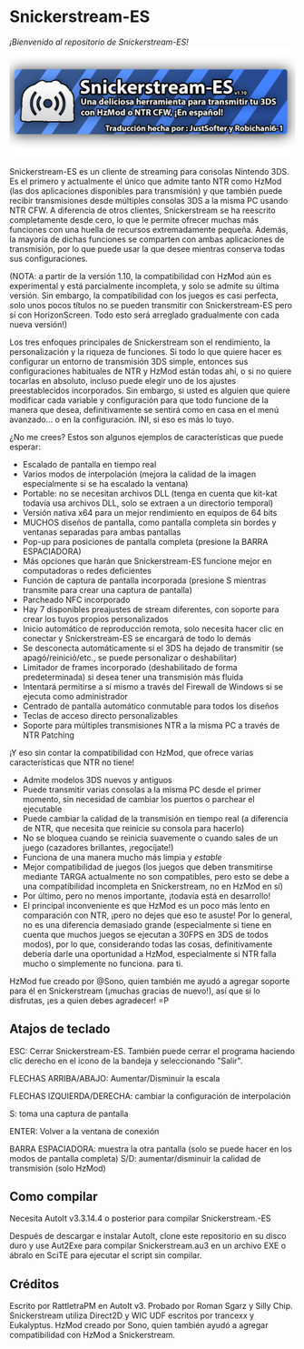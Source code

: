 # Snickerstream-ES

*¡Bienvenido al repositorio de Snickerstream-ES!*
![Snickerstream-ES](https://raw.githubusercontent.com/JustSofter/Snickerstream-ES/master/res/snickerstream-esp.png)

Snickerstream-ES es un cliente de streaming para consolas Nintendo 3DS. Es el primero y actualmente el único que admite tanto NTR como HzMod (las dos aplicaciones disponibles para transmisión) y que también puede recibir transmisiones desde múltiples consolas 3DS a la misma PC usando NTR CFW. A diferencia de otros clientes, Snickerstream se ha reescrito completamente desde cero, lo que le permite ofrecer muchas más funciones con una huella de recursos extremadamente pequeña. Además, la mayoría de dichas funciones se comparten con ambas aplicaciones de transmisión, por lo que puede usar la que desee mientras conserva todas sus configuraciones.

(NOTA: a partir de la versión 1.10, la compatibilidad con HzMod aún es experimental y está parcialmente incompleta, y solo se admite su última versión. Sin embargo, la compatibilidad con los juegos es casi perfecta, solo unos pocos títulos no se pueden transmitir con Snickerstream-ES pero sí con HorizonScreen. Todo esto será arreglado gradualmente con cada nueva versión!)

Los tres enfoques principales de Snickerstream son el rendimiento, la personalización y la riqueza de funciones. Si todo lo que quiere hacer es configurar un entorno de transmisión 3DS simple, entonces sus configuraciones habituales de NTR y HzMod están todas ahí, o si no quiere tocarlas en absoluto, incluso puede elegir uno de los ajustes preestablecidos incorporados. Sin embargo, si usted es alguien que quiere modificar cada variable y configuración para que todo funcione de la manera que desea, definitivamente se sentirá como en casa en el menú avanzado... o en la configuración. INI, si eso es más lo tuyo.

¿No me crees? Estos son algunos ejemplos de características que puede esperar:
- Escalado de pantalla en tiempo real
- Varios modos de interpolación (mejora la calidad de la imagen especialmente si se ha escalado la ventana)
- Portable: no se necesitan archivos DLL (tenga en cuenta que kit-kat todavía usa archivos DLL, solo se extraen a un directorio temporal)
- Versión nativa x64 para un mejor rendimiento en equipos de 64 bits
- MUCHOS diseños de pantalla, como pantalla completa sin bordes y ventanas separadas para ambas pantallas
- Pop-up para posiciones de pantalla completa (presione la BARRA ESPACIADORA)
- Más opciones que harán que Snickerstream-ES funcione mejor en computadoras o redes deficientes
- Función de captura de pantalla incorporada (presione S mientras transmite para crear una captura de pantalla)
- Parcheado NFC incorporado
- Hay 7 disponibles preajustes de stream diferentes, con soporte para crear los tuyos propios personalizados
- Inicio automático de reproducción remota, solo necesita hacer clic en conectar y Snickerstream-ES se encargará de todo lo demás
- Se desconecta automáticamente si el 3DS ha dejado de transmitir (se apagó/reinició/etc., se puede personalizar o deshabilitar)
- Limitador de frames incorporado (deshabilitado de forma predeterminada) si desea tener una transmisión más fluida
- Intentará permitirse a sí mismo a través del Firewall de Windows si se ejecuta como administrador
- Centrado de pantalla automático conmutable para todos los diseños
- Teclas de acceso directo personalizables
- Soporte para múltiples transmisiones NTR a la misma PC a través de NTR Patching

¡Y eso sin contar la compatibilidad con HzMod, que ofrece varias características que NTR no tiene!
- Admite modelos 3DS nuevos y antiguos
- Puede transmitir varias consolas a la misma PC desde el primer momento, sin necesidad de cambiar los puertos o parchear el ejecutable
- Puede cambiar la calidad de la transmisión en tiempo real (a diferencia de NTR, que necesita que reinicie su consola para hacerlo)
- No se bloquea cuando se reinicia suavemente o cuando sales de un juego (cazadores brillantes, ¡regocíjate!)
- Funciona de una manera mucho más limpia y *estable*
- Mejor compatibilidad de juegos (los juegos que deben transmitirse mediante TARGA actualmente no son compatibles, pero esto se debe a una compatibilidad incompleta en Snickerstream, no en HzMod en sí)
- Por último, pero no menos importante, ¡todavía está en desarrollo!
- El principal inconveniente es que HzMod es un poco más lento en comparación con NTR, ¡pero no dejes que eso te asuste! Por lo general, no es una diferencia demasiado grande (especialmente si tiene en cuenta que muchos juegos se ejecutan a 30FPS en 3DS de todos modos), por lo que, considerando todas las cosas, definitivamente debería darle una oportunidad a HzMod, especialmente si NTR falla mucho o simplemente no funciona. para ti.

HzMod fue creado por @Sono, quien también me ayudó a agregar soporte para él en Snickerstream (¡muchas gracias de nuevo!), así que si lo disfrutas, ¡es a quien debes agradecer! =P

## Atajos de teclado

ESC: Cerrar Snickerstream-ES. También puede cerrar el programa haciendo clic derecho en el icono de la bandeja y seleccionando "Salir".

FLECHAS ARRIBA/ABAJO: Aumentar/Disminuir la escala

FLECHAS IZQUIERDA/DERECHA: cambiar la configuración de interpolación

S: toma una captura de pantalla

ENTER: Volver a la ventana de conexión

BARRA ESPACIADORA: muestra la otra pantalla (solo se puede hacer en los modos de pantalla completa)
S/D: aumentar/disminuir la calidad de transmisión (solo HzMod)

## Como compilar
Necesita AutoIt v3.3.14.4 o posterior para compilar Snickerstream.-ES

Después de descargar e instalar AutoIt, clone este repositorio en su disco duro y use Aut2Exe para compilar Snickerstream.au3 en un archivo EXE o ábralo en SciTE para ejecutar el script sin compilar.

## Créditos
Escrito por RattletraPM en AutoIt v3. Probado por Roman Sgarz y Silly Chip.
Snickerstream utiliza Direct2D y WIC UDF escritos por trancexx y Eukalyptus.
HzMod creado por Sono, quien también ayudó a agregar compatibilidad con HzMod a Snickerstream.
